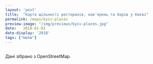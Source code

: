 ```yaml
---
layout: 'post'
title:  "Карта щільності ресторанів, кав'ярень та барів у Києві"
permalink: /maps/kyiv-places
preview-image: "/img/previews/kyiv-places.jpg"
date:   2018-01-01
date-display: '2018'
tags: ["мапи"] 
---
```


<img src="https://i.imgur.com/BbIu2O1.jpg" alt="">
<p>Дані зібрано з OpenStreetMap.</p>